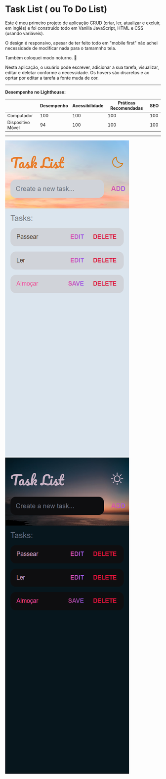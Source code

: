 # Task List ( ou To Do List)

Este é meu primeiro projeto de aplicação CRUD (criar, ler, atualizar e excluir, em inglês) e foi construído todo em Vanilla JavaScript, HTML e CSS (usando variáveis).

O design é responsivo, apesar de ter feito todo em "mobile first" não achei necessidade de modificar nada para o tamamnho tela.

Também coloquei modo noturno. :first_quarter_moon_with_face:

Nesta aplicação, o usuário pode escrever, adicionar a sua tarefa, visualizar, editar e deletar conforme a necessidade.
Os hovers são discretos e ao oprtar por editar a tarefa a fonte muda de cor.

---

**Desempenho no Lighthouse:**

  |  | Desempenho | Acessibilidade  | Práticas Recomendadas  | SEO
  | ----------- | ----------- | ----------- | ----------- | ----------- |
  | Computador | 100 | 100 | 100 | 100 |
  | Dispositivo Móvel | 94 | 100 | 100 | 100 |

---

![Versão Mobile - Dia](/images/Task_list_day.png)
![Versão Mobile - Noite](/images/Task_list_night.png)

